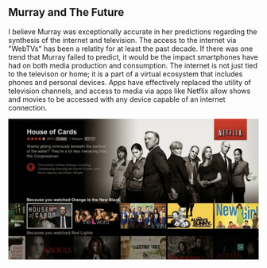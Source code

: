 # <h2> Murray and The Future  </h2>

<p> I believe Murray was exceptionally accurate in her predictions regarding the synthesis of the internet and television.   
The access to the internet via "WebTVs" has been a relatity for at least the past decade.  If there was one trend that Murray   
failed to predict, it would be the impact smartphones have had on both media production and consumption. The internet   
is not just tied to the televison or home; it is a part of a virtual ecosystem that includes phones and personal devices.  
Apps have effectively replaced the utility of television channels, and access to media via apps like Netflix allow shows and movies   
to be accessed with any device capable of an internet connection. </p>

<img src="picture content/NetflixUI.png" alt="Netflix on a TV screen">
